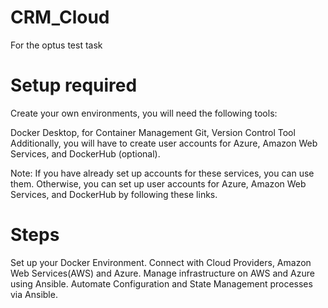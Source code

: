 # CRM_Cloud
For the optus test task


# Setup required
Create your own environments, you will need the following tools:

Docker Desktop, for Container Management
Git, Version Control Tool
Additionally, you will have to create user accounts for Azure, Amazon Web Services, and DockerHub (optional).

Note: If you have already set up accounts for these services, you can use them. Otherwise, you can set up user accounts for Azure, Amazon Web Services, and DockerHub by following these links.


# Steps

  Set up your Docker Environment.
  Connect with Cloud Providers, Amazon Web Services(AWS) and Azure.
  Manage infrastructure on AWS and Azure using Ansible.
  Automate Configuration and State Management processes via Ansible.

 # 
  
  
 
